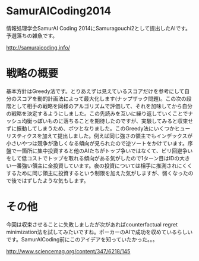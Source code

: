 # SamurAICoding2014

情報処理学会SamurAI Coding 2014にSamuragouchi2として提出したAIです。予選落ちの雑魚です。

http://samuraicoding.info/

# 戦略の概要

基本方針はGreedy法です。とりあえずは見えているスコアだけを参考にして自分のスコアを動的計画法によって最大化します(ナップザック問題)。この次の段階として相手の戦略を同様のアルゴリズムで評価して、それを加味してから自分の戦略を決定するようにしました。この先読みを互いに繰り返していくことでナッシュ均衡っぽいものに落ちることを期待したのですが、実験してみると収束せずに振動してしまうため、ボツとなりました。このGreedy法にいくつかヒューリスティクスを加えて提出しました。例えば同じ強さの領主でもインデックスが小さいやつは競争が激しくなる傾向が見られたので逆ソートをかけています。序盤で一箇所に集中投資すると他のAIたちがトップ争いではなくて、ビリ回避争いをして低コストでトップを取れる傾向がある気がしたので1ターン目はIDの大きい一番強い領主に全投資しています。夜の投資については相手に推測されにくくするために同じ領主に投資するという制限を加えた気がしますが、弱くなったので後ではずしたような気もします。

# その他

今回は収束させることに失敗しましたが次があればcounterfactual regret minimization法を試してみたいですね。ポーカーのAIで成功を収めているらしいです。SamurAICoding前にこのアイデアを知っていたかった。。。

http://www.sciencemag.org/content/347/6218/145
